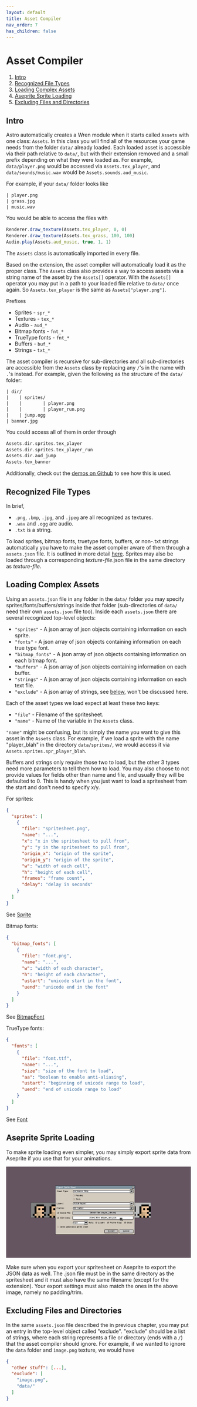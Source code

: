 ```yaml
---
layout: default
title: Asset Compiler
nav_order: 7
has_children: false
---
```


# Asset Compiler

 1. [Intro](#intro)
 2. [Recognized File Types](#recognized-file-types)
 3. [Loading Complex Assets](#loading-complex-assets)
 4. [Aseprite Sprite Loading](#aseprite-sprite-loading)
 5. [Excluding Files and Directories](#excluding-files-and-directories)

## Intro
Astro automatically creates a Wren module when it starts called `Assets` with one class:
`Assets`. In this class you will find all of the resources your game needs from the folder
`data/` already loaded. Each loaded asset is accessible via their path relative to `data/`,
but with their extension removed and a small prefix depending on what they were loaded as.
For example, `data/player.png` would be accessed via `Assets.tex_player`, and 
`data/sounds/music.wav` would be `Assets.sounds.aud_music`.

For example, if your `data/` folder looks like

    | player.png
    | grass.jpg
    | music.wav

You would be able to access the files with

```javascript
Renderer.draw_texture(Assets.tex_player, 0, 0)
Renderer.draw_texture(Assets.tex_grass, 100, 100)
Audio.play(Assets.aud_music, true, 1, 1)
```
    
The `Assets` class is automatically imported in every file.

Based on the extension, the asset compiler will automatically load it as the proper class.
The `Assets` class also provides a way to access assets via a string name of the asset by the
`Assets[]` operator. With the `Assets[]` operator you may put in a path to your loaded file
relative to `data/` once again. So `Assets.tex_player` is the same as `Assets["player.png"]`.

Prefixes

 + Sprites - `spr_*`
 + Textures - `tex_*`
 + Audio - `aud_*`
 + Bitmap fonts - `fnt_*`
 + TrueType fonts - `fnt_*`
 + Buffers - `buf_*`
 + Strings - `txt_*`
 
The asset compiler is recursive for sub-directories and all sub-directories are accessible
from the `Assets` class by replacing any `/`'s in the name with `.`'s instead. For example,
given the following as the structure of the `data/` folder:

    | dir/
    |    | sprites/
    |    |        | player.png
    |    |        | player_run.png
    |    | jump.ogg
    | banner.jpg

You could access all of them in order through

```c
Assets.dir.sprites.tex_player
Assets.dir.sprites.tex_player_run
Assets.dir.aud_jump
Assets.tex_banner
```

Additionally, check out the [demos on Github](https://github.com/PaoloMazzon/Astro/tree/master/examples)
to see how this is used.

## Recognized File Types
In brief,

 + `.png`, `.bmp`, `.jpg`, and `.jpeg` are all recognized as textures.
 + `.wav` and `.ogg` are audio.
 + `.txt` is a string.

To load sprites, bitmap fonts, truetype fonts, buffers, or non-.txt strings automatically
you have to make the asset compiler aware of them through a `assets.json` file. It is outlined
in more detail [here](#loading-complex-assets). Sprites may also be loaded through a corresponding
*texture-file*.json file in the same directory as *texture-file*.

## Loading Complex Assets
Using an `assets.json` file in any folder in the `data/` folder you may specify sprites/fonts/buffers/strings
inside that folder (sub-directories of `data/` need their own `assets.json` file too).
Inside each `assets.json` there are several recognized top-level objects:

 + `"sprites"` - A json array of json objects containing information on each sprite.
 + `"fonts"` - A json array of json objects containing information on each true type font.
 + `"bitmap_fonts"` - A json array of json objects containing information on each bitmap font.
 + `"buffers"` - A json array of json objects containing information on each buffer.
 + `"strings"` - A json array of json objects containing information on each text file.
 + `"exclude"` - A json array of strings, see [below](#excluding-files-and-directories),
 won't be discussed here.

Each of the asset types we load expect at least these two keys:

 + `"file"` - Filename of the spritesheet.
 + `"name"` - Name of the variable in the `Assets` class.

`"name"` might be confusing, but its simply the name you want to give this asset in the 
`Assets` class. For example, if we load a sprite with the name "player_blah" in the directory
`data/sprites/`, we would access it via `Assets.sprites.spr_player_blah`.

Buffers and strings only require those two to load, but the other 3 types need more
parameters to tell them how to load. You may also choose to not provide values for
fields other than name and file, and usually they will be defaulted to 0. This is handy
when you just want to load a spritesheet from the start and don't need to specify x/y.

For sprites:

```json
{
  "sprites": [
    {
      "file": "spritesheet.png",
      "name": "...",
      "x": "x in the spritesheet to pull from",
      "y": "y in the spritesheet to pull from",
      "origin_x": "origin of the sprite",
      "origin_y": "origin of the sprite",
      "w": "width of each cell",
      "h": "height of each cell",
      "frames": "frame count",
      "delay": "delay in seconds"
    }
  ]
}
```
See [Sprite](classes/Sprite#from)

Bitmap fonts:

```json
{
  "bitmap_fonts": [
    {
      "file": "font.png",
      "name": "...",
      "w": "width of each character",
      "h": "height of each character",
      "ustart": "unicode start in the font",
      "uend": "unicode end in the font"
    }
  ]
}
```
See [BitmapFont](classes/BitmapFont#new)

TrueType fonts:

```json
{
  "fonts": [
    {
      "file": "font.ttf",
      "name": "...",
      "size": "size of the font to load",
      "aa": "boolean to enable anti-aliasing",
      "ustart": "beginning of unicode range to load",
      "uend": "end of unicode range to load"
    }
  ]
}
```
See [Font](classes/Font#open)

## Aseprite Sprite Loading
To make sprite loading even simpler, you may simply export sprite data from Aseprite if
you use that for your animations.

![aseprite](aseprite.png)

Make sure when you export your spritesheet on Aseprite to export the JSON data as well.
The .json file must be in the same directory as the spritesheet and it must also have
the same filename (except for the extension). Your export settings must also match the
ones in the above image, namely no padding/trim.

## Excluding Files and Directories
In the same `assets.json` file described the in previous chapter, you may put an entry
in the top-level object called "exclude". "exclude" should be a list of strings, where
each string represents a file or directory (ends with a `/`) that the asset compiler
should ignore. For example, if we wanted to ignore the `data` folder and `image.png`
texture, we would have

```json
{
  "other stuff": [...],
  "exclude": [
	"image.png",
    "data/"
  ]
}
```